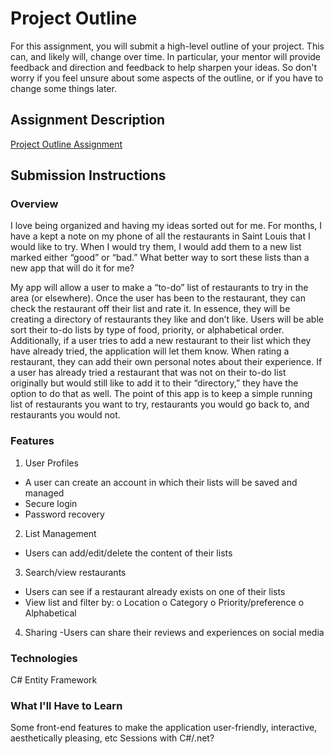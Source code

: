# Project Outline
For this assignment, you will submit a high-level outline of your project. This can, and likely will, change over time. In particular, your mentor will provide feedback and direction and feedback to help sharpen your ideas. So don't worry if you feel unsure about some aspects of the outline, or if you have to change some things later.

## Assignment Description
[Project Outline Assignment](https://education.launchcode.org/liftoff/assignments/project-outline/)

## Submission Instructions

### Overview
I love being organized and having my ideas sorted out for me. For months, I have a kept a note on my phone of all the restaurants in Saint Louis that I would like to try. When I would try them, I would add them to a new list marked either “good” or “bad.” What better way to sort these lists than a new app that will do it for me? 

My app will allow a user to make a “to-do” list of restaurants to try in the area (or elsewhere). Once the user has been to the restaurant, they can check the restaurant off their list and rate it. In essence, they will be creating a directory of restaurants they like and don’t like. Users will be able sort their to-do lists by type of food, priority, or alphabetical order. Additionally, if a user tries to add a new restaurant to their list which they have already tried, the application will let them know. When rating a restaurant, they can add their own personal notes about their experience. If a user has already tried a restaurant that was not on their to-do list originally but would still like to add it to their “directory,” they have the option to do that as well. The point of this app is to keep a simple running list of restaurants you want to try, restaurants you would go back to, and restaurants you would not. 

### Features
1.	User Profiles
-	A user can create an account in which their lists will be saved and managed
-	Secure login
-	Password recovery
2.	List Management
-	Users can add/edit/delete the content of their lists
3.	Search/view restaurants
-	Users can see if a restaurant already exists on one of their lists
-	View list and filter by:
  o	Location
  o	Category
  o	Priority/preference
  o	Alphabetical
4.	Sharing
-Users can share their reviews and experiences on social media 


### Technologies
C#
Entity Framework

### What I'll Have to Learn
Some front-end features to make the application user-friendly, interactive, aesthetically pleasing, etc
Sessions with C#/.net?

